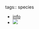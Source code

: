 tags:: species

- [info](https://www.shadecoffee.org/id/catalog/indonesia/species/horsfieldia-grandis)
- ![](https://peach-geographical-bat-397.mypinata.cloud/ipfs/QmNz6S8EA8XPXYYGqTVzgTNU4baMBGbX3mZ17hfniAZjA1)